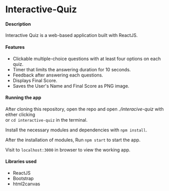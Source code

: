 # Interactive-Quiz
#### Description
Interactive Quiz is a web-based application built with ReactJS.

#### Features
- Clickable multiple-choice questions with at least four options on each quiz.
- Timer that limits the answering duration for 10 seconds.
- Feedback after answering each questions.
- Displays Final Score.
- Saves the User's Name and Final Score as PNG image.

#### Running the app
After cloning this repository, open the repo and open *./interacive-quiz* with either clicking \
or `cd interactive-quiz` in the terminal. 

Install the necessary modules and dependencies with
`npm install`. 

After the installation of modules, Run `npm start` to start the app.

Visit to `localhost:3000` in browser to view the working app.

#### Libraries used
- ReactJS
- Bootstrap
- html2canvas
